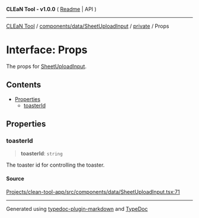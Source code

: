 **CLEaN Tool - v1.0.0** ( [Readme](../../../../../README.md) \| API )

***

[CLEaN Tool](../../../../../modules.md) / [components/data/SheetUploadInput](../../README.md) / [private](../README.md) / Props

# Interface: Props

The props for [SheetUploadInput](../../functions/SheetUploadInput.md).

## Contents

- [Properties](Props.md#properties)
  - [toasterId](Props.md#toasterid)

## Properties

### toasterId

> **toasterId**: `string`

The toaster id for controlling the toaster.

#### Source

[Projects/clean-tool-app/src/components/data/SheetUploadInput.tsx:71](https://github.com/yuckyh/clean-tool-app/)

***

Generated using [typedoc-plugin-markdown](https://www.npmjs.com/package/typedoc-plugin-markdown) and [TypeDoc](https://typedoc.org/)
